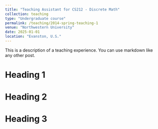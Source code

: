 ```yaml
---
title: "Teaching Assistant for CS212 - Discrete Math"
collection: teaching
type: "Undergraduate course"
permalink: /teaching/2014-spring-teaching-1
venue: "Northwestern University"
date: 2025-01-01
location: "Evanston, U.S."
---
```


This is a description of a teaching experience. You can use markdown like any other post.

Heading 1
======

Heading 2
======

Heading 3
======
